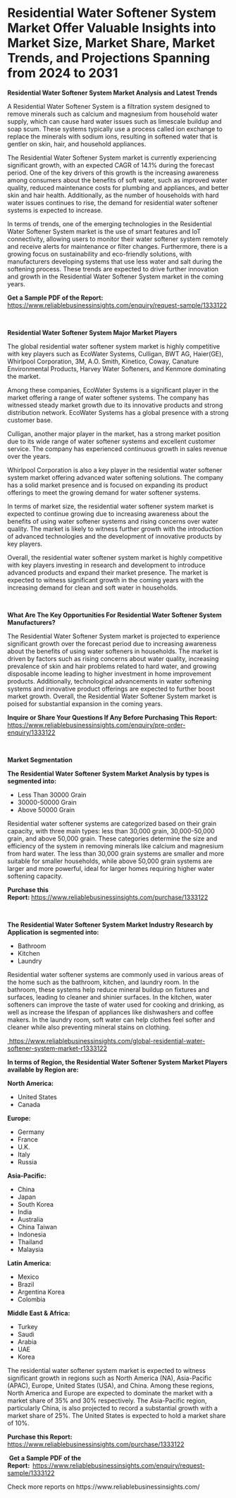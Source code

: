 <p><h1>Residential Water Softener System Market Offer Valuable Insights into Market Size, Market Share, Market Trends, and Projections Spanning from 2024 to 2031</h1></p><p><strong>Residential Water Softener System Market Analysis and Latest Trends</strong></p>
<p><p>A Residential Water Softener System is a filtration system designed to remove minerals such as calcium and magnesium from household water supply, which can cause hard water issues such as limescale buildup and soap scum. These systems typically use a process called ion exchange to replace the minerals with sodium ions, resulting in softened water that is gentler on skin, hair, and household appliances.</p><p>The Residential Water Softener System market is currently experiencing significant growth, with an expected CAGR of 14.1% during the forecast period. One of the key drivers of this growth is the increasing awareness among consumers about the benefits of soft water, such as improved water quality, reduced maintenance costs for plumbing and appliances, and better skin and hair health. Additionally, as the number of households with hard water issues continues to rise, the demand for residential water softener systems is expected to increase.</p><p>In terms of trends, one of the emerging technologies in the Residential Water Softener System market is the use of smart features and IoT connectivity, allowing users to monitor their water softener system remotely and receive alerts for maintenance or filter changes. Furthermore, there is a growing focus on sustainability and eco-friendly solutions, with manufacturers developing systems that use less water and salt during the softening process. These trends are expected to drive further innovation and growth in the Residential Water Softener System market in the coming years.</p></p>
<p><strong>Get a Sample PDF of the Report:&nbsp;</strong> <a href="https://www.reliablebusinessinsights.com/enquiry/request-sample/1333122">https://www.reliablebusinessinsights.com/enquiry/request-sample/1333122</a></p>
<p>&nbsp;</p>
<p><strong>Residential Water Softener System Major Market Players</strong></p>
<p><p>The global residential water softener system market is highly competitive with key players such as EcoWater Systems, Culligan, BWT AG, Haier(GE), Whirlpool Corporation, 3M, A.O. Smith, Kinetico, Coway, Canature Environmental Products, Harvey Water Softeners, and Kenmore dominating the market. </p><p>Among these companies, EcoWater Systems is a significant player in the market offering a range of water softener systems. The company has witnessed steady market growth due to its innovative products and strong distribution network. EcoWater Systems has a global presence with a strong customer base.</p><p>Culligan, another major player in the market, has a strong market position due to its wide range of water softener systems and excellent customer service. The company has experienced continuous growth in sales revenue over the years.</p><p>Whirlpool Corporation is also a key player in the residential water softener system market offering advanced water softening solutions. The company has a solid market presence and is focused on expanding its product offerings to meet the growing demand for water softener systems.</p><p>In terms of market size, the residential water softener system market is expected to continue growing due to increasing awareness about the benefits of using water softener systems and rising concerns over water quality. The market is likely to witness further growth with the introduction of advanced technologies and the development of innovative products by key players.</p><p>Overall, the residential water softener system market is highly competitive with key players investing in research and development to introduce advanced products and expand their market presence. The market is expected to witness significant growth in the coming years with the increasing demand for clean and soft water in households.</p></p>
<p>&nbsp;</p>
<p><strong>What Are The Key Opportunities For Residential Water Softener System Manufacturers?</strong></p>
<p><p>The Residential Water Softener System market is projected to experience significant growth over the forecast period due to increasing awareness about the benefits of using water softeners in households. The market is driven by factors such as rising concerns about water quality, increasing prevalence of skin and hair problems related to hard water, and growing disposable income leading to higher investment in home improvement products. Additionally, technological advancements in water softening systems and innovative product offerings are expected to further boost market growth. Overall, the Residential Water Softener System market is poised for substantial expansion in the coming years.</p></p>
<p><strong>Inquire or Share Your Questions If Any Before Purchasing This Report:</strong> <a href="https://www.reliablebusinessinsights.com/enquiry/pre-order-enquiry/1333122">https://www.reliablebusinessinsights.com/enquiry/pre-order-enquiry/1333122</a></p>
<p>&nbsp;</p>
<p><strong>Market Segmentation</strong></p>
<p><strong>The Residential Water Softener System Market Analysis by types is segmented into:</strong></p>
<p><ul><li>Less Than 30000 Grain</li><li>30000-50000 Grain</li><li>Above 50000 Grain</li></ul></p>
<p><p>Residential water softener systems are categorized based on their grain capacity, with three main types: less than 30,000 grain, 30,000-50,000 grain, and above 50,000 grain. These categories determine the size and efficiency of the system in removing minerals like calcium and magnesium from hard water. The less than 30,000 grain systems are smaller and more suitable for smaller households, while above 50,000 grain systems are larger and more powerful, ideal for larger homes requiring higher water softening capacity.</p></p>
<p><strong>Purchase this Report:&nbsp;</strong><a href="https://www.reliablebusinessinsights.com/purchase/1333122">https://www.reliablebusinessinsights.com/purchase/1333122</a></p>
<p>&nbsp;</p>
<p><strong>The Residential Water Softener System Market Industry Research by Application is segmented into:</strong></p>
<p><ul><li>Bathroom</li><li>Kitchen</li><li>Laundry</li></ul></p>
<p><p>Residential water softener systems are commonly used in various areas of the home such as the bathroom, kitchen, and laundry room. In the bathroom, these systems help reduce mineral buildup on fixtures and surfaces, leading to cleaner and shinier surfaces. In the kitchen, water softeners can improve the taste of water used for cooking and drinking, as well as increase the lifespan of appliances like dishwashers and coffee makers. In the laundry room, soft water can help clothes feel softer and cleaner while also preventing mineral stains on clothing.</p></p>
<p><a href="https://www.reliablebusinessinsights.com/global-residential-water-softener-system-market-r1333122">&nbsp;https://www.reliablebusinessinsights.com/global-residential-water-softener-system-market-r1333122</a></p>
<p><strong>In terms of Region, the Residential Water Softener System Market Players available by Region are:</strong></p>
<p>
    <p> <strong> North America: </strong>
        <ul>
            <li>United States</li>
            <li>Canada</li>
        </ul>
        </p> 
    <p> <strong> Europe: </strong>
        <ul>
            <li>Germany</li>
            <li>France</li>
            <li>U.K.</li>
            <li>Italy</li>
            <li>Russia</li>
        </ul>
        </p> 
    <p> <strong> Asia-Pacific: </strong>
        <ul>
            <li>China</li>
            <li>Japan</li>
            <li>South Korea</li>
            <li>India</li>
            <li>Australia</li>
            <li>China Taiwan</li>
            <li>Indonesia</li>
            <li>Thailand</li>
            <li>Malaysia</li>
        </ul>
        </p> 
    <p> <strong> Latin America: </strong>
        <ul>
            <li>Mexico</li>
            <li>Brazil</li>
            <li>Argentina Korea</li>
            <li>Colombia</li>
        </ul>
        </p> 
    <p> <strong> Middle East & Africa: </strong>
        <ul>
            <li>Turkey</li>
            <li>Saudi</li>
            <li>Arabia</li>
            <li>UAE</li>
            <li>Korea</li>
        </ul>
    </p>
    </p>
<p><p>The residential water softener system market is expected to witness significant growth in regions such as North America (NA), Asia-Pacific (APAC), Europe, United States (USA), and China. Among these regions, North America and Europe are expected to dominate the market with a market share of 35% and 30% respectively. The Asia-Pacific region, particularly China, is also projected to record a substantial growth with a market share of 25%. The United States is expected to hold a market share of 10%.</p></p>
<p><strong>Purchase this Report: </strong><a href="https://www.reliablebusinessinsights.com/purchase/1333122">https://www.reliablebusinessinsights.com/purchase/1333122</a></p>
<p>&nbsp;<strong>Get a Sample PDF of the Report:&nbsp;&nbsp;</strong><a href="https://www.reliablebusinessinsights.com/enquiry/request-sample/1333122">https://www.reliablebusinessinsights.com/enquiry/request-sample/1333122</a></p>
<p><strong></strong></p>
<p>Check more reports on https://www.reliablebusinessinsights.com/</p>